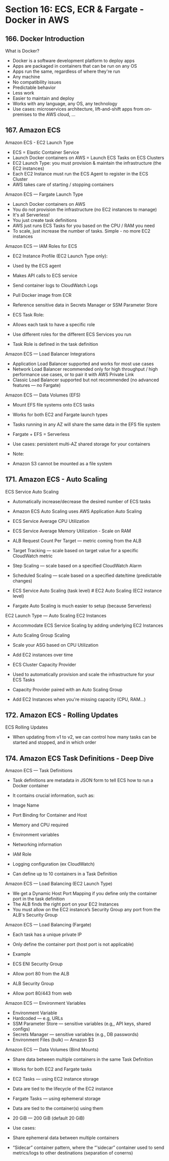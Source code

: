 # Section 16: ECS, ECR & Fargate - Docker in AWS

## 166. Docker Introduction

What is Docker?

- Docker is a software development platform to deploy apps
- Apps are packaged in containers that can be run on any OS
- Apps run the same, regardless of where they're run
 - Any machine
 - No compatibility issues
 - Predictable behavior
 - Less work
 - Easier to maintain and deploy
 - Works with any language, any OS, any technology
- Use cases: microservices architecture, lift-and-shift apps from on-premises to the AWS cloud, ...

## 167. Amazon ECS

Amazon ECS - EC2 Launch Type

- ECS = Elastic Container Service
- Launch Docker containers on AWS = Launch ECS Tasks on ECS Clusters
-  EC2 Launch Type: you must provision & maintain the infrastructure (the EC2 instances)
- Each EC2 Instance must run the ECS Agent to register in the ECS Cluster
- AWS takes care of starting / stopping containers

Amazon ECS — Fargate Launch Type

- Launch Docker containers on AWS
- You do not provision the infrastructure (no EC2 instances to manage)
- It's all Serverless!
- You just create task definitions
- AWS just runs ECS Tasks for you based on the CPU / RAM you need
- To scale, just increase the number of tasks. Simple - no more EC2 instances

Amazon ECS — IAM Roles for ECS

- EC2 Instance Profile (EC2 Launch Type only):
 - Used by the ECS agent
 - Makes API calls to ECS service
 - Send container logs to CloudWatch Logs
 - Pull Docker image from ECR
 - Reference sensitive data in Secrets Manager or SSM Parameter Store

- ECS Task Role:
 - Allows each task to have a specific role
 - Use different roles for the different ECS Services you run
 - Task Role is defined in the task definition

 Amazon ECS — Load Balancer Integrations

- Application Load Balancer supported and works for most use cases
- Network Load Balancer recommended only for high throughput / high performance use cases, or to pair it with AWS Private Link
- Classic Load Balancer supported but not recommended (no advanced features — no Fargate)

Amazon ECS — Data Volumes (EFS)

- Mount EFS file systems onto ECS tasks
- Works for both EC2 and Fargate launch types
- Tasks running in any AZ will share the same data in the EFS file system
- Fargate + EFS = Serverless

- Use cases: persistent multi-AZ shared storage for your containers

- Note:
 - Amazon S3 cannot be mounted as a file system

## 171. Amazon ECS - Auto Scaling

ECS Service Auto Scaling

- Automatically increase/decrease the desired number of ECS tasks

- Amazon ECS Auto Scaling uses AWS Application Auto Scaling
 - ECS Service Average CPU Utilization
 - ECS Service Average Memory Utilization - Scale on RAM
 - ALB Request Count Per Target — metric coming from the ALB

- Target Tracking — scale based on target value for a specific CloudWatch metric
- Step Scaling — scale based on a specified CloudWatch Alarm
- Scheduled Scaling — scale based on a specified date/time (predictable changes)

- ECS Service Auto Scaling (task level) # EC2 Auto Scaling (EC2 instance level)
- Fargate Auto Scaling is much easier to setup (because Serverless)

EC2 Launch Type — Auto Scaling EC2 Instances

- Accommodate ECS Service Scaling by adding underlying EC2 Instances

- Auto Scaling Group Scaling
 - Scale your ASG based on CPU Utilization
 - Add EC2 instances over time

- ECS Cluster Capacity Provider
 - Used to automatically provision and scale the infrastructure for your ECS Tasks
 - Capacity Provider paired with an Auto Scaling Group
 - Add EC2 Instances when you're missing capacity (CPU, RAM...)

## 172. Amazon ECS - Rolling Updates

ECS Rolling Updates

- When updating from v1 to v2, we can control how many tasks can be started and stopped, and in which order

## 174. Amazon ECS Task Definitions - Deep Dive

Amazon ECS — Task Definitions

- Task definitions are metadata in JSON form to tell ECS how to run a Docker container

- It contains crucial information, such as:
 - Image Name
 - Port Binding for Container and Host
 - Memory and CPU required
 - Environment variables
 - Networking information
 - IAM Role
 - Logging configuration (ex CloudWatch)

- Can define up to 10 containers in a Task Definition

Amazon ECS — Load Balancing (EC2 Launch Type)

- We get a Dynamic Host Port Mapping if you define only the container port in the task definition
- The ALB finds the right port on your EC2 Instances
- You must allow on the EC2 instance’s Security Group any port from the ALB's Security Group

Amazon ECS — Load Balancing (Fargate)

- Each task has a unique private IP
- Only define the container port (host port is not applicable)

- Example
 - ECS ENI Security Group
  - Allow port 80 from the ALB
 - ALB Security Group
  - Allow port 80/443 from web

Amazon ECS — Environment Variables

- Environment Variable
 - Hardcoded — e.g, URLs
 - SSM Parameter Store — sensitive variables (e.g,, API keys, shared configs)
 - Secrets Manager — sensitive variables (e.g., DB passwords)
- Environment Files (bulk) — Amazon $3

Amazon ECS — Data Volumes (Bind Mounts)

- Share data between multiple containers in the same Task Definition
- Works for both EC2 and Fargate tasks
- EC2 Tasks — using EC2 instance storage
 - Data are tied to the lifecycle of the EC2 instance
- Fargate Tasks — using ephemeral storage
 - Data are tied to the container(s) using them
 - 20 GiB — 200 GiB (default 20 GiB)

- Use cases:
 - Share ephemeral data between multiple containers
 - “Sidecar” container pattern, where the “'sidecar” container used to send metrics/logs to other destinations (separation of conerns)